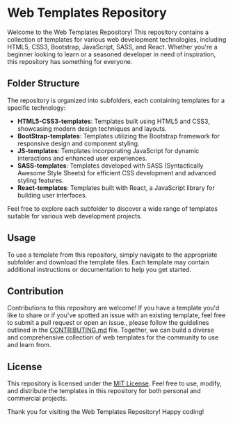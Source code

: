 # Web Templates Repository

Welcome to the Web Templates Repository! This repository contains a collection of templates for various web development technologies, including HTML5, CSS3, Bootstrap, JavaScript, SASS, and React. Whether you're a beginner looking to learn or a seasoned developer in need of inspiration, this repository has something for everyone.

## Folder Structure

The repository is organized into subfolders, each containing templates for a specific technology:

- **HTML5-CSS3-templates**: Templates built using HTML5 and CSS3, showcasing modern design techniques and layouts.
- **BootStrap-templates**: Templates utilizing the Bootstrap framework for responsive design and component styling.
- **JS-templates**: Templates incorporating JavaScript for dynamic interactions and enhanced user experiences.
- **SASS-templates**: Templates developed with SASS (Syntactically Awesome Style Sheets) for efficient CSS development and advanced styling features.
- **React-templates**: Templates built with React, a JavaScript library for building user interfaces.

Feel free to explore each subfolder to discover a wide range of templates suitable for various web development projects.

## Usage

To use a template from this repository, simply navigate to the appropriate subfolder and download the template files. Each template may contain additional instructions or documentation to help you get started.

## Contribution

Contributions to this repository are welcome! If you have a template you'd like to share or if you've spotted an issue with an existing template, feel free to submit a pull request or open an issue., please follow the guidelines outlined in the [CONTRIBUTING.md](CONTRIBUTING.md) file. Together, we can build a diverse and comprehensive collection of web templates for the community to use and learn from.

## License

This repository is licensed under the [MIT License](LICENSE). Feel free to use, modify, and distribute the templates in this repository for both personal and commercial projects.

Thank you for visiting the Web Templates Repository! Happy coding!
